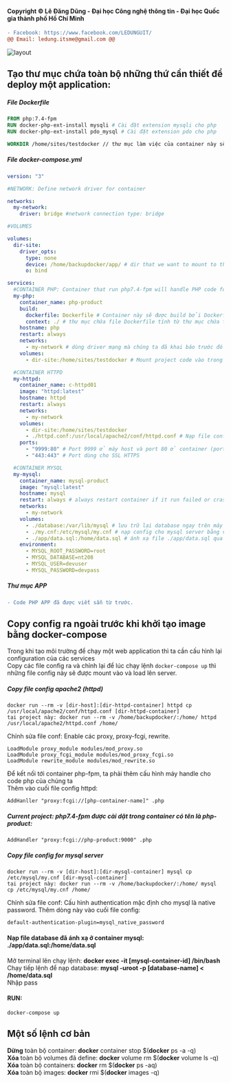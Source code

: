 #### Copyright © Lê Đăng Dũng - Đại học Công nghệ thông tin - Đại học Quốc gia thành phố Hồ Chí Minh ####

```diff
- Facebook: https://www.facebook.com/LEDUNGUIT/
@@ Email: ledung.itsme@gmail.com @@
```
![layout](https://user-images.githubusercontent.com/64201705/99981474-03847700-2ddc-11eb-8eb3-d35b2ff48c9c.png)

## Tạo thư mục chứa toàn bộ những thứ cần thiết để deploy một application: ##

##### File Dockerfile

```Dockerfile
FROM php:7.4-fpm
RUN docker-php-ext-install mysqli # Cài đặt extension mysqli cho php
RUN docker-php-ext-install pdo_mysql # Cài đặt extension pdo cho php

WORKDIR /home/sites/testdocker // thư mục làm việc của container này sẽ nằm ở /home/sites/testdocker
```

##### File docker-compose.yml

```YAML
version: "3"

#NETWORK: Define network driver for container

networks:
  my-network:
    driver: bridge #network connection type: bridge

#VOLUMES

volumes:
  dir-site:
    driver_opts:
      type: none
      device: /home/backupdocker/app/ # dir that we want to mount to the container
      o: bind

services:
  #CONTAINER PHP: Container that run php7.4-fpm will handle PHP code for our application
  my-php:
    container_name: php-product
    build:
      dockerfile: Dockerfile # Container này sẽ được build bởi Dockerfile
      context: ./ # thư mục chứa file Dockerfile tính từ thư mục chứa file docker-compose.yml hiện tại.
    hostname: php
    restart: always
    networks:
      - my-network # dùng driver mạng mà chúng ta đã khai báo trước đó
    volumes:
      - dir-site:/home/sites/testdocker # Mount project code vào trong /home/sites/testdocker của container.

  #CONTAINER HTTPD
  my-httpd:
    container_name: c-httpd01
    image: "httpd:latest"
    hostname: httpd
    restart: always
    networks:
      - my-network
    volumes:
      - dir-site:/home/sites/testdocker
      - ./httpd.conf:/usr/local/apache2/conf/httpd.conf # Nạp file config của apache2 vào (Ở đây ta dùng ánh xạ thư mục cho nên file ở máy host sẽ đồng bộ với file ở container).
    ports:
      - "9999:80" # Port 9999 ở máy host và port 80 ở container (port mặc định của httpd - apache2).
      - "443:443" # Port dùng cho SSL HTTPS

  #CONTAINER MYSQL
  my-mysql:
    container_name: mysql-product
    image: "mysql:latest"
    hostname: mysql
    restart: always # always restart container if it run failed or crash
    networks:
      - my-network
    volumes:
      - ./database:/var/lib/mysql # lưu trữ lại database ngay trên máy host và đồng bộ với container database để tránh trường hợp mất mát dữ liệu.
      - ./my.cnf:/etc/mysql/my.cnf # nạp config cho mysql server bằng việc ánh xạ my.cnf ở máy host vào /etc/mysql.my.cnf trên container.
      - ./app/data.sql:/home/data.sql # ánh xạ file ./app/data.sql qua thư mục /home/data.sql trong container mysql-product
    environment:
      - MYSQL_ROOT_PASSWORD=root
      - MYSQL_DATABASE=nt208
      - MYSQL_USER=devuser
      - MYSQL_PASSWORD=devpass
```
##### Thư mục APP
```Diff
- Code PHP APP đã được viết sẵn từ trước.
```

## Copy config ra ngoài trước khi khởi tạo image bằng docker-compose ##
Trong khi tạo môi trường để chạy một web application thì ta cần cấu hình lại configuration của các services</br>
Copy các file config ra và chỉnh lại để lúc chạy lệnh ```docker-compose up``` thì những file config này sẽ được mount vào và load lên server.

##### Copy file config apache2 (httpd) ##
```Smali
docker run --rm -v [dir-host]:[dir-httpd-container] httpd cp /usr/local/apache2/conf/httpd.conf [dir-httpd-container]
tại project này: docker run --rm -v /home/backupdocker/:/home/ httpd /usr/local/apache2/httpd.conf /home/
```
Chỉnh sửa file conf: Enable các proxy, proxy-fcgi, rewrite.
```
LoadModule proxy_module modules/mod_proxy.so
LoadModule proxy_fcgi_module modules/mod_proxy_fcgi.so
LoadModule rewrite_module modules/mod_rewrite.so
```
Để kết nối tới container php-fpm, ta phải thêm cấu hình máy handle cho code php của chúng ta </br>
Thêm vào cuối file config httpd:
```
AddHanller "proxy:fcgi://[php-container-name]" .php
```
##### Current project: php7.4-fpm được cài dặt trong container có tên là php-product:
```
AddHandler "proxy:fcgi://php-product:9000" .php
```

##### Copy file config for mysql server ##
```Smali
docker run --rm -v [dir-host]:[dir-mysql-container] mysql cp /etc/mysql/my.cnf [dir-mysql-container]
tại project này: docker run --rm -v /home/backupdocker/:/home/ mysql cp /etc/mysql/my.cnf /home/
```
Chỉnh sửa file conf: Cấu hình authentication mặc định cho mysql là native password. Thêm dòng này vào cuối file config:
```
default-authentication-plugin=mysql_native_password
```
#### Nạp file database đã ánh xạ ở container mysql: ./app/data.sql:/home/data.sql
Mở terminal lên chạy lệnh: <b>docker exec -it [mysql-container-id] /bin/bash</b>
Chạy tiếp lệnh để nạp database: <b>mysql -uroot -p [database-name] < /home/data.sql </b> </br>
Nhập pass

#### RUN:
```
docker-compose up
```

## Một số lệnh cơ bản ##

<b>Dừng</b> toàn bộ container: <b>docker</b> container stop $(<b>docker</b> ps -a -q)</br>
<b>Xóa</b> toàn bộ volumes đã define: <b>docker</b> volume rm $(<b>docker</b> volume ls -q)</br>
<b>Xóa</b> toàn bộ containers: <b>docker</b> rm $(<b>docker</b> ps -aq)</br>
<b>Xóa</b> toàn bộ images: <b>docker</b> rmi $(<b>docker</b> images -q)</br>
